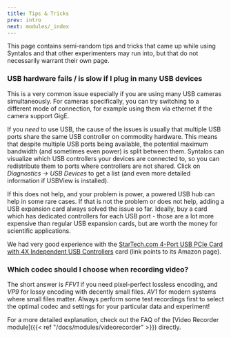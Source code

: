 ```yaml
---
title: Tips & Tricks
prev: intro
next: modules/_index
---
```


This page contains semi-random tips and tricks that came up while using Syntalos and that other
experimenters may run into, but that do not necessarily warrant their own page.

### USB hardware fails / is slow if I plug in many USB devices

This is a very common issue especially if you are using many USB cameras simultaneously.
For cameras specifically, you can try switching to a different mode of connection,
for example using them via ethernet if the camera support GigE.

If you *need* to use USB, the cause of the issues is usually that multiple USB ports share the same USB
controller on commodity hardware. This means that despite multiple USB ports being available,
the potential maximum bandwidth (and sometimes even power) is split between them.
Syntalos can visualize which USB controllers your devices are connected to, so you can
redistribute them to ports where controllers are not shared. Click on *Diagnostics → USB Devices*
to get a list (and even more detailed information if USBView is installed).

If this does not help, and your problem is power, a powered USB hub can help in some rare
cases. If that is not the problem or does not help, adding a USB expansion card always solved
the issue so far.
Ideally, buy a card which has dedicated controllers for each USB port - those are a lot more
expensive than regular USB expansion cards, but are worth the money for scientific applications.

We had very good experience with the [StarTech.com 4-Port USB PCIe Card with 4X Independent USB Controllers](https://www.amazon.com/dp/B0DCKC11JM)
card (link points to its Amazon page).


### Which codec should I choose when recording video?

The short answer is *FFV1* if you need pixel-perfect lossless encoding, and *VP9* for lossy encoding
with decently small files. *AV1* for modern systems where small files matter. Always perform some test
recordings first to select the optimal codec and settings for your particular data and experiment!

For a more detailed explanation, check out the FAQ of the
[Video Recorder module]({{< ref "/docs/modules/videorecorder" >}}) directly.
